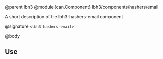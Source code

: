 @parent lbh3
@module {can.Component} lbh3/components/hashers/email <lbh3-hashers-email>

A short description of the lbh3-hashers-email component

@signature `<lbh3-hashers-email>`

@body

## Use

